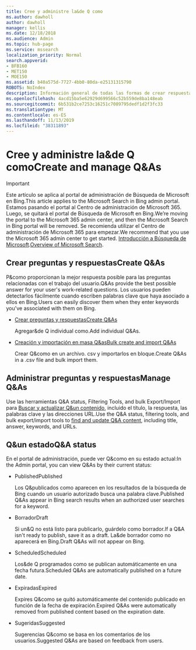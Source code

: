 ```yaml
---
title: Cree y administre la&de Q como
ms.author: dawholl
author: dawholl
manager: kellis
ms.date: 12/18/2018
ms.audience: Admin
ms.topic: hub-page
ms.service: mssearch
localization_priority: Normal
search.appverid:
- BFB160
- MET150
- MOE150
ms.assetid: b40a575d-7727-4bb0-80da-e25131315790
ROBOTS: NoIndex
description: Información general de todas las formas de crear respuestas a las preguntas más frecuentes en el portal de administración de Microsoft Search
ms.openlocfilehash: 4acd15ba5e62929d699566c52b559de8ba148eab
ms.sourcegitcommit: 6b531b2ce7253c16251c7089795dedf1d2f3fc33
ms.translationtype: MT
ms.contentlocale: es-ES
ms.lasthandoff: 11/13/2019
ms.locfileid: "38311893"
---
```

# <a name="create-and-manage-qas"></a><span data-ttu-id="dc805-103">Cree y administre la&de Q como</span><span class="sxs-lookup"><span data-stu-id="dc805-103">Create and manage Q&As</span></span>

> [!IMPORTANT]
> <span data-ttu-id="dc805-104">Este artículo se aplica al portal de administración de Búsqueda de Microsoft en Bing.</span><span class="sxs-lookup"><span data-stu-id="dc805-104">This article applies to the Microsoft Search in Bing admin portal.</span></span> <span data-ttu-id="dc805-105">Estamos pasando el portal al Centro de administración de Microsoft 365. Luego, se quitará el portal de Búsqueda de Microsoft en Bing.</span><span class="sxs-lookup"><span data-stu-id="dc805-105">We’re moving the portal to the Microsoft 365 admin center, and then the Microsoft Search in Bing portal will be removed.</span></span> <span data-ttu-id="dc805-106">Se recomienda utilizar el Centro de administración de Microsoft 365 para empezar.</span><span class="sxs-lookup"><span data-stu-id="dc805-106">We recommend that you use the Microsoft 365 admin center to get started.</span></span> <span data-ttu-id="dc805-107">[Introducción a Búsqueda de Microsoft](overview-microsoft-search.md).</span><span class="sxs-lookup"><span data-stu-id="dc805-107">[Overview of Microsoft Search](overview-microsoft-search.md).</span></span>
    
## <a name="create-qas"></a><span data-ttu-id="dc805-108">Crear preguntas y respuestas</span><span class="sxs-lookup"><span data-stu-id="dc805-108">Create Q&As</span></span>

<span data-ttu-id="dc805-109">P&como proporcionan la mejor respuesta posible para las preguntas relacionadas con el trabajo del usuario.</span><span class="sxs-lookup"><span data-stu-id="dc805-109">Q&As provide the best possible answer for your user's work-related questions.</span></span> <span data-ttu-id="dc805-110">Los usuarios pueden detectarlos fácilmente cuando escriben palabras clave que haya asociado a ellos en Bing.</span><span class="sxs-lookup"><span data-stu-id="dc805-110">Users can easily discover them when they enter keywords you've associated with them on Bing.</span></span>
  
- [<span data-ttu-id="dc805-111">Crear preguntas y respuestas</span><span class="sxs-lookup"><span data-stu-id="dc805-111">Create Q&As</span></span>](create-qas.md)
    
    <span data-ttu-id="dc805-112">Agregar&de Q individual como.</span><span class="sxs-lookup"><span data-stu-id="dc805-112">Add individual Q&As.</span></span>
    
- [<span data-ttu-id="dc805-113">Creación y importación en masa Q&as</span><span class="sxs-lookup"><span data-stu-id="dc805-113">Bulk create and import Q&As</span></span>](bulk-create-qas.md)
    
    <span data-ttu-id="dc805-114">Crear Q&como en un archivo. csv y importarlos en bloque.</span><span class="sxs-lookup"><span data-stu-id="dc805-114">Create Q&As in a .csv file and bulk import them.</span></span>
    
## <a name="manage-qas"></a><span data-ttu-id="dc805-115">Administrar preguntas y respuestas</span><span class="sxs-lookup"><span data-stu-id="dc805-115">Manage Q&As</span></span>

<span data-ttu-id="dc805-116">Use las herramientas Q&A status, Filtering Tools, and bulk Export/Import para [Buscar y actualizar Q&un contenido](manage-qas.md), incluido el título, la respuesta, las palabras clave y las direcciones URL.</span><span class="sxs-lookup"><span data-stu-id="dc805-116">Use the Q&A status, filtering tools, and bulk export/import tools to [find and update Q&A content](manage-qas.md), including title, answer, keywords, and URLs.</span></span>
  
## <a name="qa-status"></a><span data-ttu-id="dc805-117">Q&un estado</span><span class="sxs-lookup"><span data-stu-id="dc805-117">Q&A status</span></span>

<span data-ttu-id="dc805-118">En el portal de administración, puede ver Q&como en su estado actual:</span><span class="sxs-lookup"><span data-stu-id="dc805-118">In the Admin portal, you can view Q&As by their current status:</span></span>
  
- <span data-ttu-id="dc805-119">Published</span><span class="sxs-lookup"><span data-stu-id="dc805-119">Published</span></span>
    
    <span data-ttu-id="dc805-120">Los Q&publicados como aparecen en los resultados de la búsqueda de Bing cuando un usuario autorizado busca una palabra clave.</span><span class="sxs-lookup"><span data-stu-id="dc805-120">Published Q&As appear in Bing search results when an authorized user searches for a keyword.</span></span>
    
- <span data-ttu-id="dc805-121">Borrador</span><span class="sxs-lookup"><span data-stu-id="dc805-121">Draft</span></span>
    
    <span data-ttu-id="dc805-122">Si un&Q no está listo para publicarlo, guárdelo como borrador.</span><span class="sxs-lookup"><span data-stu-id="dc805-122">If a Q&A isn't ready to publish, save it as a draft.</span></span> <span data-ttu-id="dc805-123">La&de borrador como no aparecerá en Bing.</span><span class="sxs-lookup"><span data-stu-id="dc805-123">Draft Q&As will not appear on Bing.</span></span>
    
- <span data-ttu-id="dc805-124">Scheduled</span><span class="sxs-lookup"><span data-stu-id="dc805-124">Scheduled</span></span>
    
    <span data-ttu-id="dc805-125">Los&de Q programados como se publican automáticamente en una fecha futura.</span><span class="sxs-lookup"><span data-stu-id="dc805-125">Scheduled Q&As are automatically published on a future date.</span></span>
    
- <span data-ttu-id="dc805-126">Expiradas</span><span class="sxs-lookup"><span data-stu-id="dc805-126">Expired</span></span>
    
    <span data-ttu-id="dc805-127">Expires Q&como se quitó automáticamente del contenido publicado en función de la fecha de expiración.</span><span class="sxs-lookup"><span data-stu-id="dc805-127">Expired Q&As were automatically removed from published content based on the expiration date.</span></span>
    
- <span data-ttu-id="dc805-128">Sugeridas</span><span class="sxs-lookup"><span data-stu-id="dc805-128">Suggested</span></span>
    
    <span data-ttu-id="dc805-129">Sugerencias Q&como se basa en los comentarios de los usuarios.</span><span class="sxs-lookup"><span data-stu-id="dc805-129">Suggested Q&As are based on feedback from users.</span></span>

  

